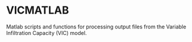 # VICMATLAB
Matlab scripts and functions for processing output files from the Variable Infiltration Capacity (VIC) model.
